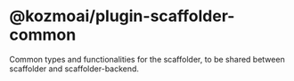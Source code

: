 # @kozmoai/plugin-scaffolder-common

Common types and functionalities for the scaffolder, to be shared between scaffolder and scaffolder-backend.
